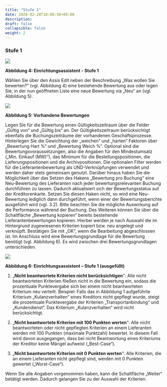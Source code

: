 ```yaml
---
title: "Stufe 1"
date: 2020-02-28T10:08:56+09:00
description: 
draft: false
collapsible: false
weight: 2
---
```

### Stufe 1

![](images/connectornav/easysupraWeb/Abb4.png)

**Abbildung 4: Einrichtungsassistent - Stufe 1**

Wählen Sie über den Assis Edit neben der Beschreibung „Was wollen Sie bewerten?“ (vgl. Abbildung 4) eine bestehende Bewertung aus oder legen Sie, in der nun geöffneten Liste eine neue Bewertung via „Neu“ an (vgl. Abbildung 5).

![](images/connectornav/easysupraWeb/Abb5.png)

**Abbildung 5: Vorhandene Bewertungen**

Legen Sie für die Bewertung einen Gültigkeitszeitraum über die Felder „Gültig von“ und „Gültig bis“ an. Der Gültigkeitszeitraum berücksichtigt ebenfalls die Buchungszeiträume der vorhandenen Geschäftsprozesse. Hinterlegen Sie die Gewichtung der „weichen“ und „harten“
Faktoren über „Bewertung Hart %“ und „Bewertung Weich %“. Optional sind die Bewertungsvoraussetzungen, also die Angaben für den Mindestumsatz („Min. Einkauf (MW)“), das Minimum für die Bestellungspositionen, die Lieferungspositionen und die Archivpositionen. Die 
optionalen Filter werden für die Lieferantenbewertung als UND-Verknüpfungen verwendet 
und werden daher stets gemeinsam genutzt.
Darüber hinaus haben Sie die Möglichkeit über das Setzen des Hakens „Bewertung pro Buchung“ eine Neu-Bewertung des Lieferanten nach jeder bewertungsrelevanten Buchung 
durchführen zu lassen. Dadurch aktualisiert sich der Bewertungsstatus auf der Kreditorenkarte. Setzen Sie diesen Haken nicht, so wird eine Neu-Bewertung lediglich dann durchgeführt, wenn einer der Bewertungsberichte ausgeführt wird (vgl. 3.2). Bitte beachten Sie die 
mögliche Auswirkung auf die Performance während der Buchung.
Des Weiteren können Sie über die Schaltfläche „Bewertung kopieren“ bereits bestehende 
Lieferantenbewertungen kopieren. Hierbei werden je nach Auswahl die im Hintergrund zugewiesenen Kriterien kopiert bzw. neu angelegt und verknüpft.
Bestätigen Sie mit „OK“, wenn die Bearbeitung abgeschlossen ist. Im Anschluss wird eine 
Bewertungsgrundlage für die Bewertung benötigt (vgl. Abbildung 6). Es wird zwischen drei 
Bewertungsgrundlagen unterschieden.

![](images/connectornav/easysupraWeb/Abb6.png)

**Abbildung 6: Einrichtungsassistent – Stufe 1 (ausgefüllt)**

1. „**Nicht beantwortete Kriterien nicht berücksichtigen**“: 
Alle nicht beantworteten Kriterien fließen nicht in die Bewertung ein, sodass die prozentuale Punktevergabe sich bei einem nicht beantworteten Kriterium neu verteilt. Beispiel: 
Falls das in Abbildung 1 aufgeführte Kriterium „Kulanzverhalten“ eines Kreditors nicht gepflegt wurde, steigt die prozentuale Punktevergabe der Kriterien „Transportanbindung“
und „Kundendienst“. Das Kriterium „Kulanzverhalten“ wird nicht berücksichtigt.

2. „**Nicht beantwortete Kriterien mit 100 Punkten werten**“: 
Alle nicht beantworteten oder nicht gepflegten Kriterien an einem Lieferanten werden mit 
100 Punkten (maximale Punktzahl) bewertet. In diesem Fall wird davon ausgegangen, 
dass bei nicht Beantwortung eines Kriteriums der Kreditor keine Mängel aufweist („Best-Case“). 

3. „**Nicht beantwortete Kriterien mit 0 Punkten werten**“: 
Alle Kriterien, die an einem Lieferanten nicht gepflegt sind, werden mit 0 Punkten gewertet
(„Worst-Case“).

Wenn Sie alle Angaben vorgenommen haben, kann die Schaltfläche „Weiter“ betätigt werden. 
Dadurch gelangen Sie zu der Auswahl der Kriterien.